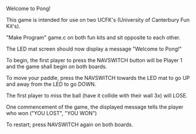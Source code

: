 Welcome to Pong!

This game is intended for use on two UCFK's (University of Canterbury Fun Kit's).

"Make Program" game.c on both fun kits and sit opposite to each other.

The LED mat screen should now display a message "Welcome to Pong!"

To begin, the first player to press the NAVSWITCH button will be Player 1 and the game shall begin on both boards.

To move your paddle, press the NAVSWITCH towards the LED mat to go UP and away from the LED to go DOWN.

The first player to miss the ball (have it collide with their wall 3x) will LOSE.

One commencement of the game, the displayed message tells the player who won ("YOU LOST", "YOU WON")

To restart; press NAVSWITCH again on both boards.